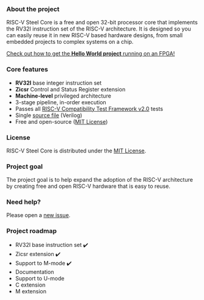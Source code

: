 ### About the project

RISC-V Steel Core is a free and open 32-bit processor core that implements the RV32I instruction set of the RISC-V architecture. It is designed so you can easily reuse it in new RISC-V based hardware designs, from small embedded projects to complex systems on a chip.

[Check out how to get the **Hello World project** running on an FPGA!](https://riscv-steel.github.io/riscv-steel-core/getting-started/)

### Core features

- **RV32I** base integer instruction set
- **Zicsr** Control and Status Register extension
- **Machine-level** privileged architecture
- 3-stage pipeline, in-order execution
- Passes all [RISC-V Compatibility Test Framework v2.0](https://github.com/riscv-non-isa/riscv-arch-test) tests
- Single [source file](riscv_steel_core.v) (Verilog)
- Free and open-source ([MIT License](LICENSE.md))

### License

RISC-V Steel Core is distributed under the [MIT License](LICENSE.md).

### Project goal

The project goal is to help expand the adoption of the RISC-V architecture by creating free and open RISC-V hardware that is easy to reuse.

### Need help?

Please open a [new issue](https://github.com/riscv-steel/riscv-steel-core/issues).

### Project roadmap

- RV32I base instruction set ✔️
- Zicsr extension ✔️
- Support to M-mode ✔️
- Documentation
- Support to U-mode
- C extension
- M extension

